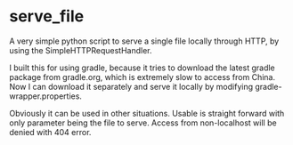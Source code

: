 # serve_file

A very simple python script to serve a single file locally through HTTP, by using the SimpleHTTPRequestHandler.

I built this for using gradle, because it tries to download the latest gradle package from gradle.org, which is extremely slow to access from China. Now I can download it separately and serve it locally by modifying gradle-wrapper.properties.

Obviously it can be used in other situations. Usable is straight forward with only parameter being the file to serve. Access from non-localhost will be denied with 404 error.
